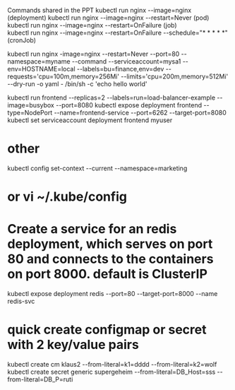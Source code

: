 Commands shared in the PPT
kubectl run nginx --image=nginx   (deployment)
kubectl run nginx --image=nginx --restart=Never   (pod)
kubectl run nginx --image=nginx --restart=OnFailure   (job)  
kubectl run nginx --image=nginx  --restart=OnFailure --schedule="* * * * *" (cronJob)

kubectl run nginx -image=nginx --restart=Never --port=80 --namespace=myname --command --serviceaccount=mysa1 --env=HOSTNAME=local --labels=bu=finance,env=dev  --requests='cpu=100m,memory=256Mi' --limits='cpu=200m,memory=512Mi' --dry-run -o yaml - /bin/sh -c 'echo hello world'

kubectl run frontend --replicas=2 --labels=run=load-balancer-example --image=busybox  --port=8080
kubectl expose deployment frontend --type=NodePort --name=frontend-service --port=6262 --target-port=8080
kubectl set serviceaccount deployment frontend myuser

# other
kubectl config set-context --current --namespace=marketing
# or vi ~/.kube/config

# Create a service for an redis deployment, which serves on port 80 and connects to the containers on port 8000. default is ClusterIP
  kubectl expose deployment redis --port=80 --target-port=8000 --name redis-svc

# quick create configmap or secret with 2 key/value pairs
kubectl create cm klaus2 --from-literal=k1=dddd --from-literal=k2=wolf
kubectl create secret generic supergeheim --from-literal=DB_Host=sss --from-literal=DB_P=ruti 